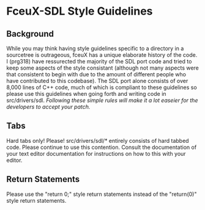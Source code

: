 FceuX-SDL Style Guidelines
=========================
Background
----------
While you may think having style guidelines specific to a directory in a sourcetree is outrageous, fceuX has a unique elaborate history of the code.  I (prg318) have ressurected the majority of the SDL port code and tried to keep some aspects of the style consistant (although not many aspects were that consistent to begin with due to the amount of different people who have contributed to this codebase).  The SDL port alone consists of over 8,000 lines of C++ code, much of which is compliant to these guidelines so please use this guidelines when going forth and writing code in src/drivers/sdl. *Following these simple rules will make it a lot easeier for the developers to accept your patch.*

Tabs
----
Hard tabs only!  Please!  src/drivers/sdl/* entirely consists of hard tabbed code.  Please continue to use this contention.  Consult the documentation of your text editor documentation for instructions on how to this with your editor.

Return Statements
-----------------
Please use the "return 0;" style return statements instead of the "return(0)" style return statements.

